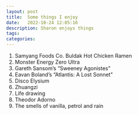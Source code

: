 ```yaml
---
layout: post
title:  Some things I enjoy
date:   2022-10-24 12:05:16
description: Sharon enjoys things
tags: 
categories: 
---
```


1. Samyang Foods Co. Buldak Hot Chicken Ramen
2. Monster Energy Zero Ultra
3. Gareth Sansom’s “Sweeney Agonistes"
4. Eavan Boland’s “Atlantis: A Lost Sonnet"
5. Disco Elysium
6. Zhuangzi
7. Life drawing
8. Theodor Adorno
9. The smells of vanilla, petrol and rain


